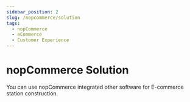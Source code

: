 ```yaml
---
sidebar_position: 2
slug: /nopcommerce/solution
tags:
  - nopCommerce
  - eCommerce
  - Customer Experience
---
```


# nopCommerce Solution

You can use nopCommerce integrated other software for E-commerce station construction.


